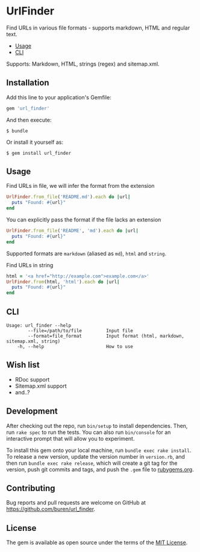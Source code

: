 # UrlFinder

Find URLs in various file formats - supports markdown, HTML and regular text.

- [Usage](#usage)
- [CLI](#cli)

Supports: Markdown, HTML, strings (regex) and sitemap.xml.

## Installation

Add this line to your application's Gemfile:

```ruby
gem 'url_finder'
```

And then execute:

    $ bundle

Or install it yourself as:

    $ gem install url_finder

## Usage

Find URLs in file, we will infer the format from the extension

```ruby
UrlFinder.from_file('README.md').each do |url|
  puts "Found: #{url}"
end
```

You can explicitly pass the format if the file lacks an extension

```ruby
UrlFinder.from_file('README', 'md').each do |url|
  puts "Found: #{url}"
end
```

Supported formats are `markdown` (aliased as `md`), `html` and `string`.

Find URLs in string
```ruby
html = '<a href="http://example.com">example.com</a>'
UrlFinder.from(html, 'html').each do |url|
  puts "Found: #{url}"
end
```

## CLI

```
Usage: url_finder --help
        --file=/path/to/file         Input file
        --format=file_format         Input format (html, markdown, sitemap.xml, string)
    -h, --help                       How to use
```

## Wish list

- RDoc support
- Sitemap.xml support
- and..?

## Development

After checking out the repo, run `bin/setup` to install dependencies. Then, run `rake spec` to run the tests. You can also run `bin/console` for an interactive prompt that will allow you to experiment.

To install this gem onto your local machine, run `bundle exec rake install`. To release a new version, update the version number in `version.rb`, and then run `bundle exec rake release`, which will create a git tag for the version, push git commits and tags, and push the `.gem` file to [rubygems.org](https://rubygems.org).

## Contributing

Bug reports and pull requests are welcome on GitHub at https://github.com/buren/url_finder.

## License

The gem is available as open source under the terms of the [MIT License](https://opensource.org/licenses/MIT).
